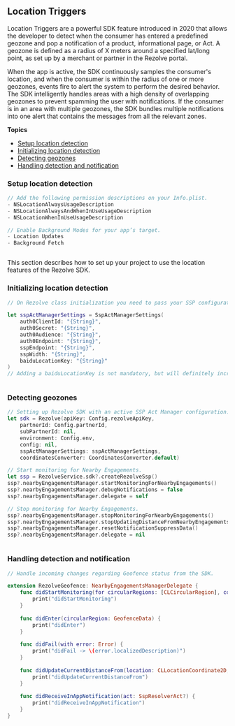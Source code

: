 ## Location Triggers

Location Triggers are a powerful SDK feature introduced in 2020 that allows the developer to detect when the consumer has entered a predefined geozone and pop a notification of a product, informational page, or Act. A geozone is defined as a radius of X meters around a specified lat/long point, as set up by a merchant or partner in the Rezolve portal.

When the app is active, the SDK continuously samples the consumer's location, and when the consumer is within the radius of one or more geozones, events fire to alert the system to perform the desired behavior. The SDK intelligently handles areas with a high density of overlapping geozones to prevent spamming the user with notifications. If the consumer is in an area with multiple geozones, the SDK bundles multiple notifications into one alert that contains the messages from all the relevant zones.

**Topics**

* <a href="#setup-location-detection">Setup location detection</a>
* <a href="#initializing-location-detection">Initializing location detection</a>
* <a href="#detecting-geozones">Detecting geozones</a>
* <a href="#handling-detection-and-notification">Handling detection and notification</a>

### Setup location detection

```swift
// Add the following permission descriptions on your Info.plist.
- NSLocationAlwaysUsageDescription
- NSLocationAlwaysAndWhenInUseUsageDescription
- NSLocationWhenInUseUsageDescription

// Enable Background Modes for your app’s target.
- Location Updates
- Background Fetch
```
```java

```

This section describes how to set up your project to use the location features of the Rezolve SDK.  

### Initializing location detection

```swift
// On Rezolve class initialization you need to pass your SSP configuration into sspActManagerSettings parameter, which is a class of RezolveSDK.SspActManagerSettings. As an example, it has the following structure.

let sspActManagerSettings = SspActManagerSettings(
    auth0ClientId: "{String}",
    auth0Secret: "{String}",
    auth0Audience: "{String}",
    auth0Endpoint: "{String}",
    sspEndpoint: "{String}",
    sspWidth: "{String}",
    baiduLocationKey: "{String}"
)
// Adding a baiduLocationKey is not mandatory, but will definitely increase tracking accuraccy if you are targeting regions located in China mainland.
```
```kotlin

```

### Detecting geozones

```swift
// Setting up Rezolve SDK with an active SSP Act Manager configuration.
let sdk = Rezolve(apiKey: Config.rezolveApiKey,
    partnerId: Config.partnerId,
    subPartnerId: nil,
    environment: Config.env,
    config: nil,
    sspActManagerSettings: sspActManagerSettings,
    coordinatesConverter: CoordinatesConverter.default)

// Start monitoring for Nearby Engagements.
let ssp = RezolveService.sdk?.createRezolveSsp()
ssp?.nearbyEngagementsManager.startMonitoringForNearbyEngagements()
ssp?.nearbyEngagementsManager.debugNotifications = false
ssp?.nearbyEngagementsManager.delegate = self

// Stop monitoring for Nearby Engagements.
ssp?.nearbyEngagementsManager.stopMonitoringForNearbyEngagements()
ssp?.nearbyEngagementsManager.stopUpdatingDistanceFromNearbyEngagements()
ssp?.nearbyEngagementsManager.resetNotificationSuppressData()
ssp?.nearbyEngagementsManager.delegate = nil
```
```java
```

### Handling detection and notification

```swift
// Handle incoming changes regarding Geofence status from the SDK.

extension RezolveGeofence: NearbyEngagementsManagerDelegate {
    func didStartMonitoring(for circularRegions: [CLCircularRegion], coordinate: CLLocationCoordinate2D, radius: Int) {
        print("didStartMonitoring")
    }
    
    func didEnter(circularRegion: GeofenceData) {
        print("didEnter")
    }
    
    func didFail(with error: Error) {
        print("didFail -> \(error.localizedDescription)")
    }
    
    func didUpdateCurrentDistanceFrom(location: CLLocationCoordinate2D, geofences: [GeofenceData], beacons: [BeaconData]) {
        print("didUpdateCurrentDistanceFrom")
    }
    
    func didReceiveInAppNotification(act: SspResolverAct?) {
        print("didReceiveInAppNotification")
    }
}
```
```java
```